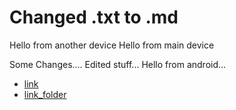 # Changed .txt to .md 

Hello from another device
Hello from main device

Some Changes....
Edited stuff...
Hello from android...


- [link](text2.md)
- [link_folder](/folder_s1/text3.md)
